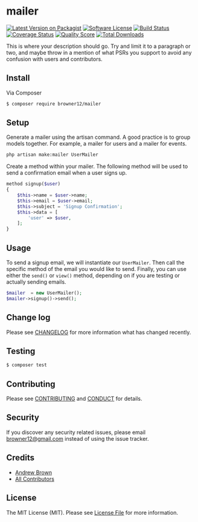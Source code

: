 # mailer

[![Latest Version on Packagist][ico-version]][link-packagist]
[![Software License][ico-license]](LICENSE.md)
[![Build Status][ico-travis]][link-travis]
[![Coverage Status][ico-scrutinizer]][link-scrutinizer]
[![Quality Score][ico-code-quality]][link-code-quality]
[![Total Downloads][ico-downloads]][link-downloads]

This is where your description should go. Try and limit it to a paragraph or two, and maybe throw in a mention of what
PSRs you support to avoid any confusion with users and contributors.

## Install

Via Composer

``` bash
$ composer require browner12/mailer
```

## Setup

Generate a mailer using the artisan command. A good practice is to group models together. For example, a mailer for users and a mailer for events.

``` sh
php artisan make:mailer UserMailer
```

Create a method within your mailer. The following method will be used to send a confirmation email when a user signs up.

``` php
method signup($user)
{
    $this->name = $user->name;
    $this->email = $user->email;
    $this->subject = 'Signup Confirmation';
    $this->data = [
        'user' => $user,
    ];
}
```

## Usage

To send a signup email, we will instantiate our `UserMailer`.
Then call the specific method of the email you would like to send.
Finally, you can use either the `send()` or `view()` method, depending on if you are testing or actually sending emails.

``` php
$mailer  = new UserMailer();
$mailer->signup()->send();
```

## Change log

Please see [CHANGELOG](CHANGELOG.md) for more information what has changed recently.

## Testing

``` bash
$ composer test
```

## Contributing

Please see [CONTRIBUTING](CONTRIBUTING.md) and [CONDUCT](CONDUCT.md) for details.

## Security

If you discover any security related issues, please email browner12@gmail.com instead of using the issue tracker.

## Credits

- [Andrew Brown][link-author]
- [All Contributors][link-contributors]

## License

The MIT License (MIT). Please see [License File](LICENSE.md) for more information.

[ico-version]: https://img.shields.io/packagist/v/browner12/mailer.svg?style=flat-square
[ico-license]: https://img.shields.io/badge/license-MIT-brightgreen.svg?style=flat-square
[ico-travis]: https://img.shields.io/travis/browner12/mailer/master.svg?style=flat-square
[ico-scrutinizer]: https://img.shields.io/scrutinizer/coverage/g/browner12/mailer.svg?style=flat-square
[ico-code-quality]: https://img.shields.io/scrutinizer/g/browner12/mailer.svg?style=flat-square
[ico-downloads]: https://img.shields.io/packagist/dt/browner12/mailer.svg?style=flat-square

[link-packagist]: https://packagist.org/packages/browner12/mailer
[link-travis]: https://travis-ci.org/browner12/mailer
[link-scrutinizer]: https://scrutinizer-ci.com/g/browner12/mailer/code-structure
[link-code-quality]: https://scrutinizer-ci.com/g/browner12/mailer
[link-downloads]: https://packagist.org/packages/browner12/mailer
[link-author]: https://github.com/browner12
[link-contributors]: ../../contributors

